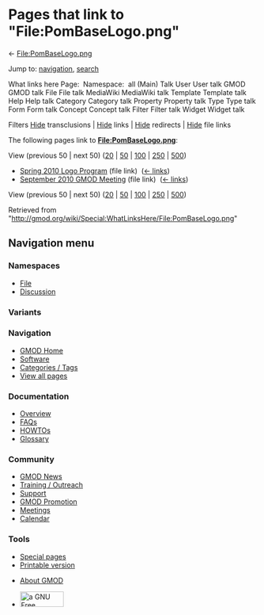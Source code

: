 <div id="mw-page-base" class="noprint">

</div>

<div id="mw-head-base" class="noprint">

</div>

<div id="content" class="mw-body" role="main">

<span id="top"></span>

<div id="mw-js-message" style="display:none;">

</div>



# <span dir="auto">Pages that link to "File:PomBaseLogo.png"</span>

<div id="bodyContent">

<div id="contentSub">

←
[File:PomBaseLogo.png](/wiki/File:PomBaseLogo.png "File:PomBaseLogo.png")

</div>

<div id="jump-to-nav" class="mw-jump">

Jump to: [navigation](#mw-navigation), [search](#p-search)

</div>

<div id="mw-content-text">

What links here Page:  Namespace:  all (Main) Talk User User talk GMOD
GMOD talk File File talk MediaWiki MediaWiki talk Template Template talk
Help Help talk Category Category talk Property Property talk Type Type
talk Form Form talk Concept Concept talk Filter Filter talk Widget
Widget talk

Filters
[Hide](/mediawiki/index.php?title=Special:WhatLinksHere/File:PomBaseLogo.png&hidetrans=1 "Special:WhatLinksHere/File:PomBaseLogo.png")
transclusions \|
[Hide](/mediawiki/index.php?title=Special:WhatLinksHere/File:PomBaseLogo.png&hidelinks=1 "Special:WhatLinksHere/File:PomBaseLogo.png")
links \|
[Hide](/mediawiki/index.php?title=Special:WhatLinksHere/File:PomBaseLogo.png&hideredirs=1 "Special:WhatLinksHere/File:PomBaseLogo.png")
redirects \|
[Hide](/mediawiki/index.php?title=Special:WhatLinksHere/File:PomBaseLogo.png&hideimages=1 "Special:WhatLinksHere/File:PomBaseLogo.png")
file links

The following pages link to
**[File:PomBaseLogo.png](/wiki/File:PomBaseLogo.png "File:PomBaseLogo.png")**:

View (previous 50 \| next 50)
([20](/mediawiki/index.php?title=Special:WhatLinksHere/File:PomBaseLogo.png&limit=20 "Special:WhatLinksHere/File:PomBaseLogo.png")
\|
[50](/mediawiki/index.php?title=Special:WhatLinksHere/File:PomBaseLogo.png&limit=50 "Special:WhatLinksHere/File:PomBaseLogo.png")
\|
[100](/mediawiki/index.php?title=Special:WhatLinksHere/File:PomBaseLogo.png&limit=100 "Special:WhatLinksHere/File:PomBaseLogo.png")
\|
[250](/mediawiki/index.php?title=Special:WhatLinksHere/File:PomBaseLogo.png&limit=250 "Special:WhatLinksHere/File:PomBaseLogo.png")
\|
[500](/mediawiki/index.php?title=Special:WhatLinksHere/File:PomBaseLogo.png&limit=500 "Special:WhatLinksHere/File:PomBaseLogo.png"))

- [Spring 2010 Logo
  Program](/wiki/Spring_2010_Logo_Program "Spring 2010 Logo Program")
  (file link) ‎ <span class="mw-whatlinkshere-tools">([←
  links](/mediawiki/index.php?title=Special:WhatLinksHere&target=Spring+2010+Logo+Program "Special:WhatLinksHere"))</span>
- [September 2010 GMOD
  Meeting](/wiki/September_2010_GMOD_Meeting "September 2010 GMOD Meeting")
  (file link) ‎ <span class="mw-whatlinkshere-tools">([←
  links](/mediawiki/index.php?title=Special:WhatLinksHere&target=September+2010+GMOD+Meeting "Special:WhatLinksHere"))</span>

View (previous 50 \| next 50)
([20](/mediawiki/index.php?title=Special:WhatLinksHere/File:PomBaseLogo.png&limit=20 "Special:WhatLinksHere/File:PomBaseLogo.png")
\|
[50](/mediawiki/index.php?title=Special:WhatLinksHere/File:PomBaseLogo.png&limit=50 "Special:WhatLinksHere/File:PomBaseLogo.png")
\|
[100](/mediawiki/index.php?title=Special:WhatLinksHere/File:PomBaseLogo.png&limit=100 "Special:WhatLinksHere/File:PomBaseLogo.png")
\|
[250](/mediawiki/index.php?title=Special:WhatLinksHere/File:PomBaseLogo.png&limit=250 "Special:WhatLinksHere/File:PomBaseLogo.png")
\|
[500](/mediawiki/index.php?title=Special:WhatLinksHere/File:PomBaseLogo.png&limit=500 "Special:WhatLinksHere/File:PomBaseLogo.png"))

</div>

<div class="printfooter">

Retrieved from
"<http://gmod.org/wiki/Special:WhatLinksHere/File:PomBaseLogo.png>"

</div>

<div id="catlinks" class="catlinks catlinks-allhidden">

</div>

<div class="visualClear">

</div>

</div>

</div>

<div id="mw-navigation">

## Navigation menu

<div id="mw-head">



<div id="left-navigation">

<div id="p-namespaces" class="vectorTabs" role="navigation"
aria-labelledby="p-namespaces-label">

### Namespaces

- <span id="ca-nstab-image"><a href="/wiki/File:PomBaseLogo.png" accesskey="c"
  title="View the file page [c]">File</a></span>
- <span id="ca-talk"><a
  href="/mediawiki/index.php?title=File_talk:PomBaseLogo.png&amp;action=edit&amp;redlink=1"
  accesskey="t"
  title="Discussion about the content page [t]">Discussion</a></span>

</div>

<div id="p-variants" class="vectorMenu emptyPortlet" role="navigation"
aria-labelledby="p-variants-label">

### 

### Variants[](#)

<div class="menu">

</div>

</div>

</div>

<div id="right-navigation">





</div>



</div>

</div>

</div>

<div id="mw-panel">

<div id="p-logo" role="banner">

<a href="/wiki/Main_Page"
style="background-image: url(http://gmod.org/images/GMOD-cogs.png);"
title="Visit the main page"></a>

</div>

<div id="p-Navigation" class="portal" role="navigation"
aria-labelledby="p-Navigation-label">

### Navigation

<div class="body">

- <span id="n-GMOD-Home">[GMOD Home](/wiki/Main_Page)</span>
- <span id="n-Software">[Software](/wiki/GMOD_Components)</span>
- <span id="n-Categories-.2F-Tags">[Categories /
  Tags](/wiki/Categories)</span>
- <span id="n-View-all-pages">[View all
  pages](/wiki/Special:AllPages)</span>

</div>

</div>

<div id="p-Documentation" class="portal" role="navigation"
aria-labelledby="p-Documentation-label">

### Documentation

<div class="body">

- <span id="n-Overview">[Overview](/wiki/Overview)</span>
- <span id="n-FAQs">[FAQs](/wiki/Category:FAQ)</span>
- <span id="n-HOWTOs">[HOWTOs](/wiki/Category:HOWTO)</span>
- <span id="n-Glossary">[Glossary](/wiki/Glossary)</span>

</div>

</div>

<div id="p-Community" class="portal" role="navigation"
aria-labelledby="p-Community-label">

### Community

<div class="body">

- <span id="n-GMOD-News">[GMOD News](/wiki/GMOD_News)</span>
- <span id="n-Training-.2F-Outreach">[Training /
  Outreach](/wiki/Training_and_Outreach)</span>
- <span id="n-Support">[Support](/wiki/Support)</span>
- <span id="n-GMOD-Promotion">[GMOD
  Promotion](/wiki/GMOD_Promotion)</span>
- <span id="n-Meetings">[Meetings](/wiki/Meetings)</span>
- <span id="n-Calendar">[Calendar](/wiki/Calendar)</span>

</div>

</div>

<div id="p-tb" class="portal" role="navigation"
aria-labelledby="p-tb-label">

### Tools

<div class="body">

- <span id="t-specialpages"><a href="/wiki/Special:SpecialPages" accesskey="q"
  title="A list of all special pages [q]">Special pages</a></span>
- <span id="t-print"><a
  href="/mediawiki/index.php?title=Special:WhatLinksHere/File:PomBaseLogo.png&amp;printable=yes"
  rel="alternate" accesskey="p"
  title="Printable version of this page [p]">Printable version</a></span>

</div>

</div>

</div>

</div>

<div id="footer" role="contentinfo">

- <span id="footer-places-about">[About
  GMOD](/wiki/GMOD:About "GMOD:About")</span>

<!-- -->

- <span id="footer-copyrightico">[<img src="http://www.gnu.org/graphics/gfdl-logo-small.png" width="88"
  height="31" alt="a GNU Free Documentation License" />](http://www.gnu.org/licenses/fdl-1.3.html)</span>




</div>
